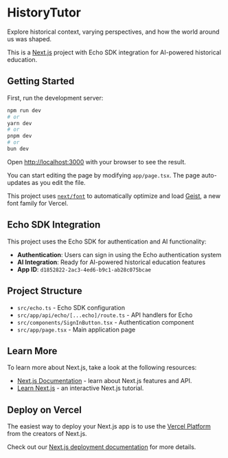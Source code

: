 # HistoryTutor

Explore historical context, varying perspectives, and how the world around us was shaped.

This is a [Next.js](https://nextjs.org) project with Echo SDK integration for AI-powered historical education.

## Getting Started

First, run the development server:

```bash
npm run dev
# or
yarn dev
# or
pnpm dev
# or
bun dev
```

Open [http://localhost:3000](http://localhost:3000) with your browser to see the result.

You can start editing the page by modifying `app/page.tsx`. The page auto-updates as you edit the file.

This project uses [`next/font`](https://nextjs.org/docs/app/building-your-application/optimizing/fonts) to automatically optimize and load [Geist](https://vercel.com/font), a new font family for Vercel.

## Echo SDK Integration

This project uses the Echo SDK for authentication and AI functionality:

- **Authentication**: Users can sign in using the Echo authentication system
- **AI Integration**: Ready for AI-powered historical education features
- **App ID**: `d1852822-2ac3-4ed6-b9c1-ab28c075bcae`

## Project Structure

- `src/echo.ts` - Echo SDK configuration
- `src/app/api/echo/[...echo]/route.ts` - API handlers for Echo
- `src/components/SignInButton.tsx` - Authentication component
- `src/app/page.tsx` - Main application page

## Learn More

To learn more about Next.js, take a look at the following resources:

- [Next.js Documentation](https://nextjs.org/docs) - learn about Next.js features and API.
- [Learn Next.js](https://nextjs.org/learn) - an interactive Next.js tutorial.

## Deploy on Vercel

The easiest way to deploy your Next.js app is to use the [Vercel Platform](https://vercel.com/new?utm_medium=default-template&filter=next.js&utm_source=create-next-app&utm_campaign=create-next-app-readme) from the creators of Next.js.

Check out our [Next.js deployment documentation](https://nextjs.org/docs/app/building-your-application/deploying) for more details.
